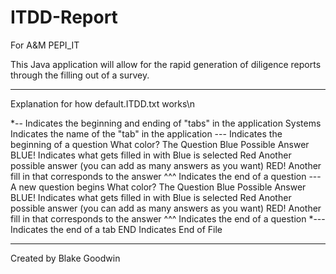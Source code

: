 # ITDD-Report
For A&amp;M PEPI_IT

This Java application will allow for the rapid generation of diligence reports through the filling out of a survey.

--------------

Explanation for how default.ITDD.txt works\n

*--     	Indicates the beginning and ending of "tabs" in the application
Systems 	Indicates the name of the "tab" in the application
---			Indicates the beginning of a question
What color? The Question
Blue		Possible Answer
BLUE!		Indicates what gets filled in with Blue is selected
Red			Another possible answer (you can add as many answers as you want)
RED!		Another fill in that corresponds to the answer
^^^			Indicates the end of a question
--- 		A new question begins
What color? The Question
Blue		Possible Answer
BLUE!		Indicates what gets filled in with Blue is selected
Red			Another possible answer (you can add as many answers as you want)
RED!		Another fill in that corresponds to the answer
^^^			Indicates the end of a question
*--- 		Indicates the end of a tab
END			Indicates End of File

--------------


Created by Blake Goodwin
